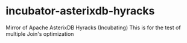 # incubator-asterixdb-hyracks
Mirror of Apache AsterixDB Hyracks (Incubating)
This is for the test of multiple Join's optimization

